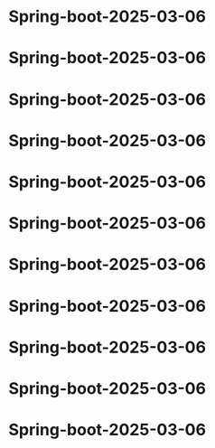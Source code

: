 # Spring-boot-2025-03-06
# Spring-boot-2025-03-06
# Spring-boot-2025-03-06
# Spring-boot-2025-03-06
# Spring-boot-2025-03-06
# Spring-boot-2025-03-06
# Spring-boot-2025-03-06
# Spring-boot-2025-03-06
# Spring-boot-2025-03-06
# Spring-boot-2025-03-06
# Spring-boot-2025-03-06
